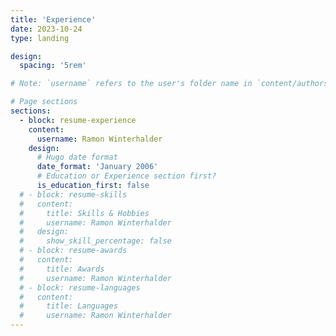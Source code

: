 ```yaml
---
title: 'Experience'
date: 2023-10-24
type: landing

design:
  spacing: '5rem'

# Note: `username` refers to the user's folder name in `content/authors/`

# Page sections
sections:
  - block: resume-experience
    content:
      username: Ramon Winterhalder
    design:
      # Hugo date format
      date_format: 'January 2006'
      # Education or Experience section first?
      is_education_first: false
  # - block: resume-skills
  #   content:
  #     title: Skills & Hobbies
  #     username: Ramon Winterhalder
  #   design:
  #     show_skill_percentage: false
  # - block: resume-awards
  #   content:
  #     title: Awards
  #     username: Ramon Winterhalder
  # - block: resume-languages
  #   content:
  #     title: Languages
  #     username: Ramon Winterhalder
---
```

